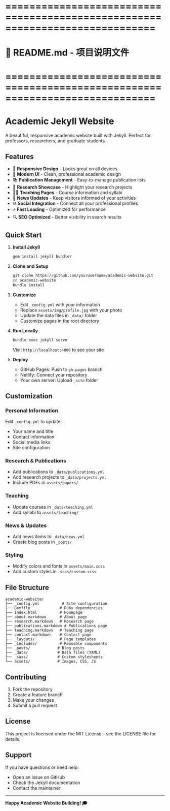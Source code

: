 # =============================================================================
# 📄 README.md - 项目说明文件
# =============================================================================

# Academic Jekyll Website

A beautiful, responsive academic website built with Jekyll. Perfect for professors, researchers, and graduate students.

## Features

- 📱 **Responsive Design** - Looks great on all devices
- 🎨 **Modern UI** - Clean, professional academic design
- 📚 **Publication Management** - Easy-to-manage publication lists
- 🔬 **Research Showcase** - Highlight your research projects
- 👨‍🏫 **Teaching Pages** - Course information and syllabi
- 📰 **News Updates** - Keep visitors informed of your activities
- 🌐 **Social Integration** - Connect all your professional profiles
- ⚡ **Fast Loading** - Optimized for performance
- 🔍 **SEO Optimized** - Better visibility in search results

## Quick Start

1. **Install Jekyll**
   ```bash
   gem install jekyll bundler
   ```

2. **Clone and Setup**
   ```bash
   git clone https://github.com/yourusername/academic-website.git
   cd academic-website
   bundle install
   ```

3. **Customize**
   - Edit `_config.yml` with your information
   - Replace `assets/img/profile.jpg` with your photo
   - Update the data files in `_data/` folder
   - Customize pages in the root directory

4. **Run Locally**
   ```bash
   bundle exec jekyll serve
   ```
   Visit `http://localhost:4000` to see your site

5. **Deploy**
   - GitHub Pages: Push to `gh-pages` branch
   - Netlify: Connect your repository
   - Your own server: Upload `_site` folder

## Customization

### Personal Information
Edit `_config.yml` to update:
- Your name and title
- Contact information
- Social media links
- Site configuration

### Research & Publications
- Add publications to `_data/publications.yml`
- Add research projects to `_data/projects.yml`
- Include PDFs in `assets/papers/`

### Teaching
- Update courses in `_data/teaching.yml`
- Add syllabi to `assets/teaching/`

### News & Updates
- Add news items to `_data/news.yml`
- Create blog posts in `_posts/`

### Styling
- Modify colors and fonts in `assets/main.scss`
- Add custom styles in `_sass/custom.scss`

## File Structure

```
academic-website/
├── _config.yml          # Site configuration
├── Gemfile             # Ruby dependencies
├── index.html          # Homepage
├── about.markdown      # About page
├── research.markdown   # Research page
├── publications.markdown # Publications page
├── teaching.markdown   # Teaching page
├── contact.markdown    # Contact page
├── _layouts/           # Page templates
├── _includes/          # Reusable components
├── _posts/            # Blog posts
├── _data/             # Data files (YAML)
├── _sass/             # Custom stylesheets
└── assets/            # Images, CSS, JS
```

## Contributing

1. Fork the repository
2. Create a feature branch
3. Make your changes
4. Submit a pull request

## License

This project is licensed under the MIT License - see the LICENSE file for details.

## Support

If you have questions or need help:
- Open an issue on GitHub
- Check the Jekyll documentation
- Contact the maintainer

---

**Happy Academic Website Building! 🎓**
